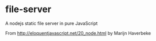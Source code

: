 # file-server
A nodejs static file server in pure JavaScript

From http://eloquentjavascript.net/20_node.html by Marijn Haverbeke
